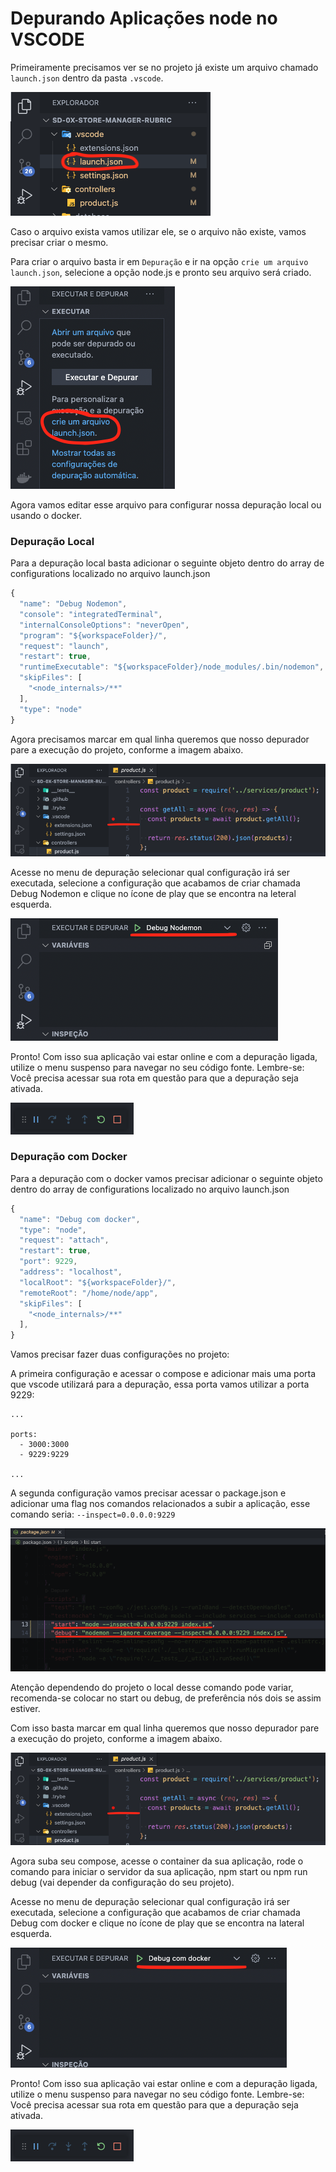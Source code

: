 # Depurando Aplicações node no VSCODE

Primeiramente precisamos ver se no projeto já existe um arquivo chamado `launch.json` dentro da pasta `.vscode`.

![](./images/01.png)

Caso o arquivo exista vamos utilizar ele, se o arquivo não existe, vamos precisar criar o mesmo.

Para criar o arquivo basta ir em `Depuração` e ir na opção `crie um arquivo launch.json`, selecione a opção node.js e pronto seu arquivo será criado.

![](./images/02.png)

Agora vamos editar esse arquivo para configurar nossa depuração local ou usando o docker.

### Depuração Local

Para a depuração local basta adicionar o seguinte objeto dentro do array de configurations localizado no arquivo launch.json

```Javascript
{
  "name": "Debug Nodemon",
  "console": "integratedTerminal",
  "internalConsoleOptions": "neverOpen",
  "program": "${workspaceFolder}/",
  "request": "launch",
  "restart": true,
  "runtimeExecutable": "${workspaceFolder}/node_modules/.bin/nodemon",
  "skipFiles": [
    "<node_internals>/**"
  ],
  "type": "node"
}
```

Agora precisamos marcar em qual linha queremos que nosso depurador pare a execução do projeto, conforme a imagem abaixo.

![](./images/03.png)

Acesse no menu de depuração selecionar qual configuração irá ser executada, selecione a configuração que acabamos de criar chamada Debug Nodemon e clique no ícone de play que se encontra na leteral esquerda.

![](./images/04.png)

Pronto! Com isso sua aplicação vai estar online e com a depuração ligada, utilize o menu suspenso para navegar no seu código fonte. Lembre-se: Você precisa acessar sua rota em questão para que a depuração seja ativada.

![](./images/05.png)

### Depuração com Docker

Para a depuração com o docker vamos precisar adicionar o seguinte objeto dentro do array de configurations localizado no arquivo launch.json

```Javascript
{
  "name": "Debug com docker",
  "type": "node",
  "request": "attach",
  "restart": true,
  "port": 9229,
  "address": "localhost",
  "localRoot": "${workspaceFolder}/",
  "remoteRoot": "/home/node/app",
  "skipFiles": [
    "<node_internals>/**"
  ],
}
```

Vamos precisar fazer duas configurações no projeto:

A primeira configuração e acessar o compose e adicionar mais uma porta que vscode utilizará para a depuração, essa porta vamos utilizar a porta 9229:

```docker
...

ports:
  - 3000:3000
  - 9229:9229

...
```

A segunda configuração vamos precisar acessar o package.json e adicionar uma flag nos comandos relacionados a subir a aplicação, esse comando seria: `--inspect=0.0.0.0:9229`

![](./images/07.png)

Atenção dependendo do projeto o local desse comando pode variar, recomenda-se colocar no start ou debug, de preferência nós dois se assim estiver.

Com isso basta marcar em qual linha queremos que nosso depurador pare a execução do projeto, conforme a imagem abaixo.

![](./images/03.png)

Agora suba seu compose, acesse o container da sua aplicação, rode o comando para iniciar o servidor da sua aplicação, npm start ou npm run debug (vai depender da configuração do seu projeto).

Acesse no menu de depuração selecionar qual configuração irá ser executada, selecione a configuração que acabamos de criar chamada Debug com docker e clique no ícone de play que se encontra na lateral esquerda.

![](./images/06.png)

Pronto! Com isso sua aplicação vai estar online e com a depuração ligada, utilize o menu suspenso para navegar no seu código fonte. Lembre-se: Você precisa acessar sua rota em questão para que a depuração seja ativada.

![](./images/05.png)